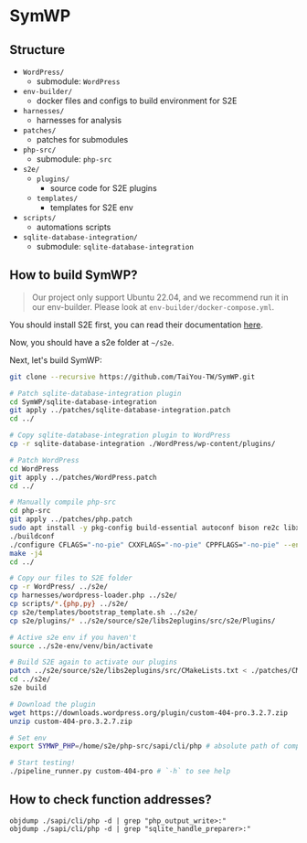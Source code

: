 # SymWP

## Structure

- `WordPress/`
  - submodule: `WordPress`
- `env-builder/`
  - docker files and configs to build environment for S2E
- `harnesses/`
  - harnesses for analysis
- `patches/`
  - patches for submodules
- `php-src/`
  - submodule: `php-src`
- `s2e/`
  - `plugins/`
    - source code for S2E plugins
  - `templates/`
    - templates for S2E env
- `scripts/`
  - automations scripts
- `sqlite-database-integration/`
  - submodule: `sqlite-database-integration`

## How to build SymWP?

> Our project only support Ubuntu 22.04, and we recommend run it in our env-builder. Please look at `env-builder/docker-compose.yml`.

You should install S2E first, you can read their documentation [here](https://s2e.systems/docs/s2e-env.html#installing-s2e-env).

Now, you should have a s2e folder at `~/s2e`.

Next, let's build SymWP:

```bash
git clone --recursive https://github.com/TaiYou-TW/SymWP.git

# Patch sqlite-database-integration plugin
cd SymWP/sqlite-database-integration
git apply ../patches/sqlite-database-integration.patch
cd ../

# Copy sqlite-database-integration plugin to WordPress
cp -r sqlite-database-integration ./WordPress/wp-content/plugins/

# Patch WordPress
cd WordPress
git apply ../patches/WordPress.patch
cd ../

# Manually compile php-src
cd php-src
git apply ../patches/php.patch
sudo apt install -y pkg-config build-essential autoconf bison re2c libxml2-dev libsqlite3-dev
./buildconf
./configure CFLAGS="-no-pie" CXXFLAGS="-no-pie" CPPFLAGS="-no-pie" --enable-debug
make -j4
cd ../

# Copy our files to S2E folder
cp -r WordPress/ ../s2e/
cp harnesses/wordpress-loader.php ../s2e/
cp scripts/*.{php,py} ../s2e/
cp s2e/templates/bootstrap_template.sh ../s2e/
cp s2e/plugins/* ../s2e/source/s2e/libs2eplugins/src/s2e/Plugins/

# Active s2e env if you haven't
source ../s2e-env/venv/bin/activate

# Build S2E again to activate our plugins
patch ../s2e/source/s2e/libs2eplugins/src/CMakeLists.txt < ./patches/CMakeLists.patch
cd ../s2e/
s2e build

# Download the plugin
wget https://downloads.wordpress.org/plugin/custom-404-pro.3.2.7.zip
unzip custom-404-pro.3.2.7.zip

# Set env
export SYMWP_PHP=/home/s2e/php-src/sapi/cli/php # absolute path of compiled PHP

# Start testing!
./pipeline_runner.py custom-404-pro # `-h` to see help
```

## How to check function addresses?

```
objdump ./sapi/cli/php -d | grep "php_output_write>:"
objdump ./sapi/cli/php -d | grep "sqlite_handle_preparer>:"
```
